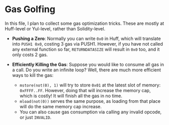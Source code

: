 # Gas Golfing

In this file, I plan to collect some gas optimization tricks. These are mostly at Huff-level or Yul-level, rather than Solidity-level.

- **Pushing a Zero**: Normally you can write `0x0` in Huff, which will translate into `PUSH1 0x0`, costing 3 gas via PUSH1. However, if you have not called any external function so far, `RETURNDATASIZE` will result in `0x0` too, and it only costs 2 gas.

- **Efficiently Killing the Gas**: Suppose you would like to consume all gas in a call. Do you write an infinite loop? Well, there are much more efficient ways to kill the gas:
  - `mstore(not(0), 1)` will try to store `0x01` at the latest slot of memory: `0xFFFF..FF`. However, doing that will increase the memory cap, which is costly! It will finish all the gas in no time.
  - `mload(not(0))` serves the same purpose, as loading from that place will do the same memory cap increase.
  - You can also cause gas consumption via calling any invalid opcode, or just `INVALID`.
